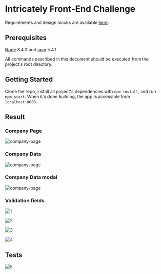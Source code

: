 
# Intricately Front-End Challenge

Requirements and design mocks are available [here](https://docs.google.com/document/d/1B3ofnK0Nc2Dawtpj1fLky9ekzqjjri_EjDXQv8Nmpiw/edit#heading=h.rmoqo627p0vn).

## Prerequisites

[Node](https://nodejs.org/en/) 8.4.0 and [npm](https://www.npmjs.com/get-npm) 5.4.1

All commands described in this document should be executed from the project's root directory.

## Getting Started

Clone the repo, install all project's dependencies with `npm install`, and run `npm start`. When it's done building, the app is accessible from `localhost:8080`.

## Result

### Company Page
![company-page](https://i.imgur.com/Zivft2l.png)

### Company Data
![company-page](https://i.imgur.com/sYuwdFM.png)

### Company Data modal
![company-page](https://i.imgur.com/9XMESB2.png)

### Validation fields
![1](https://i.imgur.com/Jmj8H01.gif)

![2](https://i.imgur.com/LHkThH2.gif)

![3](https://i.imgur.com/AP0SKja.gif)

![4](https://i.imgur.com/og8kmpL.gif)

## Tests
![5](https://i.imgur.com/TLJ2sBq.png)